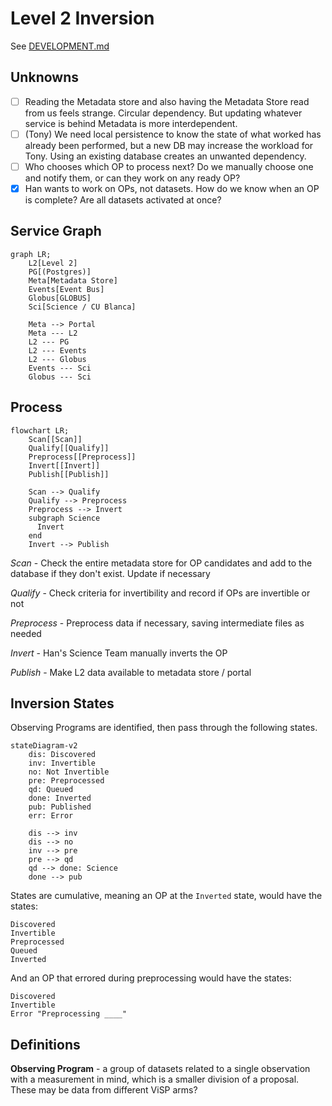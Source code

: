 Level 2 Inversion
=================

See [DEVELOPMENT.md](./DEVELOPMENT.md)


Unknowns
--------

- [ ] Reading the Metadata store and also having the Metadata Store read from us feels strange. Circular dependency. But updating whatever service is behind Metadata is more interdependent.
- [ ] (Tony) We need local persistence to know the state of what worked has already been performed, but a new DB may increase the workload for Tony. Using an existing database creates an unwanted dependency. 
- [ ] Who chooses which OP to process next? Do we manually choose one and notify them, or can they work on any ready OP?
- [x] Han wants to work on OPs, not datasets. How do we know when an OP is complete? Are all datasets activated at once?

Service Graph
-------------

```mermaid
graph LR;
    L2[Level 2]
    PG[(Postgres)]
    Meta[Metadata Store]
    Events[Event Bus]
    Globus[GLOBUS]
    Sci[Science / CU Blanca]

    Meta --> Portal
    Meta --- L2
    L2 --- PG
    L2 --- Events
    L2 --- Globus
    Events --- Sci
    Globus --- Sci
```



Process
-------

```mermaid
flowchart LR;
    Scan[[Scan]]
    Qualify[[Qualify]]
    Preprocess[[Preprocess]]
    Invert[[Invert]]
    Publish[[Publish]]

    Scan --> Qualify
    Qualify --> Preprocess
    Preprocess --> Invert
    subgraph Science
      Invert
    end
    Invert --> Publish
```

_Scan_ - Check the entire metadata store for OP candidates and add to the database if they don't exist. Update if necessary

_Qualify_ - Check criteria for invertibility and record if OPs are invertible or not

_Preprocess_ - Preprocess data if necessary, saving intermediate files as needed

_Invert_ - Han's Science Team manually inverts the OP

_Publish_ - Make L2 data available to metadata store / portal











Inversion States
----------------

Observing Programs are identified, then pass through the following states.

```mermaid
stateDiagram-v2
    dis: Discovered
    inv: Invertible
    no: Not Invertible
    pre: Preprocessed
    qd: Queued
    done: Inverted
    pub: Published
    err: Error

    dis --> inv
    dis --> no
    inv --> pre
    pre --> qd
    qd --> done: Science
    done --> pub
```
States are cumulative, meaning an OP at the `Inverted` state, would have the states:

    Discovered
    Invertible
    Preprocessed
    Queued
    Inverted

 And an OP that errored during preprocessing would have the states:

    Discovered
    Invertible
    Error "Preprocessing ____"


Definitions
-----------

**Observing Program** - a group of datasets related to a single observation with a measurement in mind, which is a smaller division of a proposal. These may be data from different ViSP arms?
